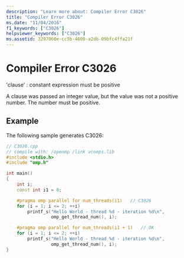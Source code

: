 ```yaml
---
description: "Learn more about: Compiler Error C3026"
title: "Compiler Error C3026"
ms.date: "11/04/2016"
f1_keywords: ["C3026"]
helpviewer_keywords: ["C3026"]
ms.assetid: 3297060e-cc5b-4600-a2db-09bfc4ffa21f
---
```

# Compiler Error C3026

'clause' : constant expression must be positive

A clause was passed an integer value, but the value was not a positive number. The number must be positive.

## Example

The following sample generates C3026:

```cpp
// C3026.cpp
// compile with: /openmp /link vcomps.lib
#include <stdio.h>
#include "omp.h"

int main()
{
    int i;
    const int i1 = 0;

    #pragma omp parallel for num_threads(i1)   // C3026
    for (i = 1; i <= 2; ++i)
        printf_s("Hello World - thread %d - iteration %d\n",
                 omp_get_thread_num(), i);

    #pragma omp parallel for num_threads(i1 + 1)   // OK
    for (i = 1; i <= 2; ++i)
        printf_s("Hello World - thread %d - iteration %d\n",
                 omp_get_thread_num(), i);
}
```
